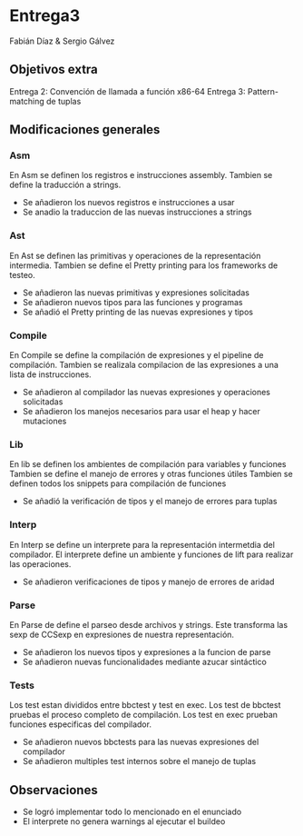 # Entrega3

Fabián Díaz & Sergio Gálvez

## Objetivos extra

Entrega 2: Convención de llamada a función x86-64
Entrega 3: Pattern-matching de tuplas

## Modificaciones generales

### Asm
En Asm se definen los registros e instrucciones assembly.
Tambien se define la traducción a strings.

- Se añadieron los nuevos registros e instrucciones a usar
- Se anadio la traduccion de las nuevas instrucciones a strings

### Ast
En Ast se definen las primitivas y operaciones de la representación intermedia.
Tambien se define el Pretty printing para los frameworks de testeo.

- Se añadieron las nuevas primitivas y expresiones solicitadas
- Se añadieron nuevos tipos para las funciones y programas
- Se añadió el Pretty printing de las nuevas expresiones y tipos

### Compile
En Compile se define la compilación de expresiones y el pipeline de compilación.
Tambien se realizala compilacion de las expresiones a una lista de instrucciones.

- Se añadieron al compilador las nuevas expresiones y operaciones solicitadas
- Se añadieron los manejos necesarios para usar el heap y hacer mutaciones

### Lib
En lib se definen los ambientes de compilación para variables y funciones
Tambien se define el manejo de errores y otras funciones útiles
Tambien se definen todos los snippets para compilación de funciones

- Se añadió la verificación de tipos y el manejo de errores para tuplas

### Interp
En Interp se define un interprete para la representación intermetdia del compilador.
El interprete define un ambiente y funciones de lift para realizar las operaciones.

- Se añadieron verificaciones de tipos y manejo de errores de aridad

### Parse
En Parse de define el parseo desde archivos y strings.
Este transforma las sexp de CCSexp en expresiones de nuestra representación.

- Se añadieron los nuevos tipos y expresiones a la funcion de parse
- Se añadieron nuevas funcionalidades mediante azucar sintáctico

### Tests
Los test estan divididos entre bbctest y test en exec.
Los test de bbctest pruebas el proceso completo de compilación.
Los test en exec prueban funciones especificas del compilador.

- Se añadieron nuevos bbctests para las nuevas expresiones del compilador
- Se añadieron multiples test internos sobre el manejo de tuplas

## Observaciones
- Se logró implementar todo lo mencionado en el enunciado
- El interprete no genera warnings al ejecutar el buildeo
